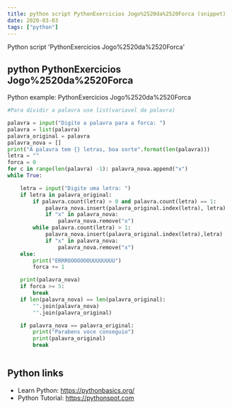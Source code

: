 ```yaml
---
title: python script PythonExercicios Jogo%2520da%2520Forca (snippet)
date: 2020-03-03
tags: ["python"]
---
```

Python script 'PythonExercicios Jogo%2520da%2520Forca'


## python PythonExercicios Jogo%2520da%2520Forca

Python example: PythonExercicios Jogo%2520da%2520Forca

```python
#Para dividir a palavra use list(variavel da palavra)

palavra = input("Digite a palavra para a forca: ")
palavra = list(palavra)
palavra_original = palavra
palavra_nova = []
print("A palavra tem {} letras, boa sorte".format(len(palavra)))
letra = ""
forca = 0
for c in range(len(palavra) -1): palavra_nova.append("x")
while True:

    letra = input("Digite uma letra: ")
    if letra in palavra_original:
        if palavra.count(letra) > 0 and palavra.count(letra) == 1:
            palavra_nova.insert(palavra_original.index(letra), letra)
            if "x" in palavra_nova:
                palavra_nova.remove("x")
        while palavra.count(letra) > 1:
            palavra_nova.insert(palavra_original.index(letra),letra)
            if "x" in palavra_nova:
                palavra_nova.remove("x")
    else:
        print("ERRROOOOOOOUUUUUUUU")
        forca += 1

    print(palavra_nova)
    if forca >= 5:
        break
    if len(palavra_nova) == len(palavra_original):
        "".join(palavra_nova)
        "".join(palavra_original)

    if palavra_nova == palavra_original:
        print("Parabens voce conseguio")
        print(palavra_original)
        break



```

## Python links

- Learn Python: https://pythonbasics.org/
- Python Tutorial: https://pythonspot.com
